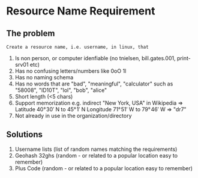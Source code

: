 # Resource Name Requirement

## The problem

    Create a resource name, i.e. username, in linux, that
    
1) Is non person, or computer idenfiable (no tnielsen, bill.gates.001, print-srv01 etc)  
2) Has no confusing letters/numbers like 0oO 1l  
3) Has no naming schema  
4) Has no words that are "bad", "meaningful", "calculator" such as "58008", "ID10T", "lol", "bob", "alice"  
5) Short length (<5 chars)  
6) Support memorization e.g. indirect "New York, USA" in Wikipedia => Latitude	40° 30′ N to 45° 1′ N 
Longitude	71° 51′ W to 79° 46′ W => "dr7"  
7) Not already in use in the organization/directory  

## Solutions
1) Username lists (list of random names matching the requirements)
2) Geohash 32ghs (random - or related to a popular location easy to remember)  
3) Plus Code (random - or related to a popular location easy to remember)
